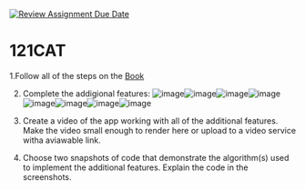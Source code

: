 [![Review Assignment Due Date](https://classroom.github.com/assets/deadline-readme-button-22041afd0340ce965d47ae6ef1cefeee28c7c493a6346c4f15d667ab976d596c.svg)](https://classroom.github.com/a/QKp42A0s)
# 121CAT

1.Follow all of the steps on the [Book](https://pltw.read.inkling.com/a/b/5310c007377c46e28d745961310f0c2e/p/93f2c351e3c34598b8b71bf2ebc40abe)

2. Complete the addigional features:
   ![image](https://github.com/user-attachments/assets/f99d7777-6fea-47e5-bf9a-fc452f835952)![image](https://github.com/user-attachments/assets/f99d7777-6fea-47e5-bf9a-fc452f835952)![image](https://github.com/user-attachments/assets/f99d7777-6fea-47e5-bf9a-fc452f835952)![image](https://github.com/user-attachments/assets/f99d7777-6fea-47e5-bf9a-fc452f835952)![image](https://github.com/user-attachments/assets/f99d7777-6fea-47e5-bf9a-fc452f835952)![image](https://github.com/user-attachments/assets/f99d7777-6fea-47e5-bf9a-fc452f835952)![image](https://github.com/user-attachments/assets/f99d7777-6fea-47e5-bf9a-fc452f835952)![image](https://github.com/user-attachments/assets/f99d7777-6fea-47e5-bf9a-fc452f835952)

3. Create a video of the app working with all of the additional features. Make the video small enough to render here or upload to a video service witha aviawable link.

4. Choose two snapshots of code that demonstrate the algorithm(s) used to implement the additional features. Explain the code in the screenshots.



